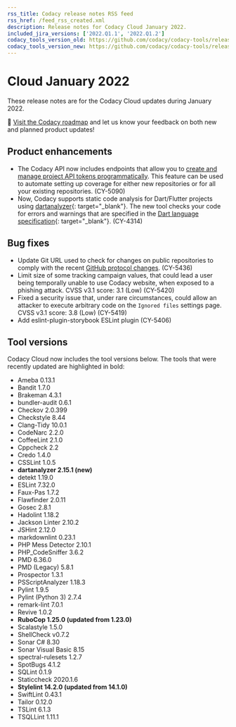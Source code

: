 ```yaml
---
rss_title: Codacy release notes RSS feed
rss_href: /feed_rss_created.xml
description: Release notes for Codacy Cloud January 2022.
included_jira_versions: ['2022.Q1.1', '2022.Q1.2']
codacy_tools_version_old: https://github.com/codacy/codacy-tools/releases/tag/4.0.54
codacy_tools_version_new: https://github.com/codacy/codacy-tools/releases/tag/4.4.2
---
```


# Cloud January 2022

These release notes are for the Codacy Cloud updates during January 2022.

📢 [Visit the Codacy roadmap](https://roadmap.codacy.com) and <span class="skip-vale">let us know</span> your feedback on both new and planned product updates!

<!--TODO Check these issues manually

Jira issues without release notes

Epics:
-   https://codacy.atlassian.net/browse/CY-5399
Bugs and Community Issues:
Others:
-   https://codacy.atlassian.net/browse/CY-5464
-   https://codacy.atlassian.net/browse/CY-5440
-   https://codacy.atlassian.net/browse/CY-5418
-   https://codacy.atlassian.net/browse/CY-5409
-   https://codacy.atlassian.net/browse/CY-5333
-   https://codacy.atlassian.net/browse/CY-3957

Jira issues with disabled release notes

Epics:
-   https://codacy.atlassian.net/browse/CY-5471
-   https://codacy.atlassian.net/browse/CY-5391
-   https://codacy.atlassian.net/browse/CY-5371
-   https://codacy.atlassian.net/browse/CY-4844
Bugs and Community Issues:
-   https://codacy.atlassian.net/browse/CY-5497
-   https://codacy.atlassian.net/browse/CY-5407
-   https://codacy.atlassian.net/browse/CY-5404
-   https://codacy.atlassian.net/browse/CY-5398
-   https://codacy.atlassian.net/browse/CY-5395
-   https://codacy.atlassian.net/browse/CY-5390
-   https://codacy.atlassian.net/browse/CY-5359
-->

## Product enhancements

-   The Codacy API now includes endpoints that allow you to [create and manage project API tokens programmatically](../../codacy-api/examples.mdcreating-project-api-tokens-programmatically). This feature can be used to automate setting up coverage for either new repositories or for all your existing repositories. (CY-5090)
-   Now, Codacy supports static code analysis for Dart/Flutter projects using [dartanalyzer](https://github.com/dart-lang/sdk/tree/main/pkg/analyzer_cli){: target="_blank"}. The new tool checks your code for errors and warnings that are specified in the [Dart language specification](https://dart.dev/guides/language/spec){: target="_blank"}. (CY-4314)

## Bug fixes

-   Update Git URL used to check for changes on public repositories to comply with the recent [GitHub protocol changes](https://github.blog/2021-09-01-improving-git-protocol-security-github/). (CY-5436)
-   Limit size of some tracking campaign values, that could lead a user being temporally unable to use Codacy website, when exposed to a phishing attack. CVSS v3.1 score: 3.1 (Low) (CY-5420)
-   Fixed a security issue that, under rare circumstances, could allow an attacker to execute arbitrary code on the `Ignored files` settings page. CVSS v3.1 score: 3.8 (Low) (CY-5419)
-   Add eslint-plugin-storybook ESLint plugin (CY-5406)

## Tool versions

Codacy Cloud now includes the tool versions below. The tools that were recently updated are highlighted in bold:

-   Ameba 0.13.1
-   Bandit 1.7.0
-   Brakeman 4.3.1
-   bundler-audit 0.6.1
-   Checkov 2.0.399
-   Checkstyle 8.44
-   Clang-Tidy 10.0.1
-   CodeNarc 2.2.0
-   CoffeeLint 2.1.0
-   Cppcheck 2.2
-   Credo 1.4.0
-   CSSLint 1.0.5
-   **dartanalyzer 2.15.1 (new)**
-   detekt 1.19.0
-   ESLint 7.32.0
-   Faux-Pas 1.7.2
-   Flawfinder 2.0.11
-   Gosec 2.8.1
-   Hadolint 1.18.2
-   Jackson Linter 2.10.2
-   JSHint 2.12.0
-   markdownlint 0.23.1
-   PHP Mess Detector 2.10.1
-   PHP_CodeSniffer 3.6.2
-   PMD 6.36.0
-   PMD (Legacy) 5.8.1
-   Prospector 1.3.1
-   PSScriptAnalyzer 1.18.3
-   Pylint 1.9.5
-   Pylint (Python 3) 2.7.4
-   remark-lint 7.0.1
-   Revive 1.0.2
-   **RuboCop 1.25.0 (updated from 1.23.0)**
-   Scalastyle 1.5.0
-   ShellCheck v0.7.2
-   Sonar C# 8.30
-   Sonar Visual Basic 8.15
-   spectral-rulesets 1.2.7
-   SpotBugs 4.1.2
-   SQLint 0.1.9
-   Staticcheck 2020.1.6
-   **Stylelint 14.2.0 (updated from 14.1.0)**
-   SwiftLint 0.43.1
-   Tailor 0.12.0
-   TSLint 6.1.3
-   TSQLLint 1.11.1
